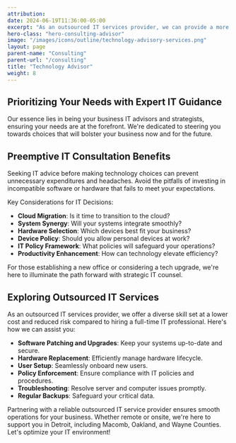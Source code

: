 ```yaml
---
attribution:
date: 2024-06-19T11:36:00-05:00
excerpt: "As an outsourced IT services provider, we can provide a more diverse skill set at a lower cost and lower risk than hiring a full-time IT professional."
hero-class: "hero-consulting-advisor"
image: "/images/icons/outline/technology-advisory-services.png"
layout: page
parent-name: "Consulting"
parent-url: "/consulting"
title: "Technology Advisor"
weight: 8
---
```


## Prioritizing Your Needs with Expert IT Guidance

Our essence lies in being your business IT advisors and strategists, ensuring your needs are at the forefront. We're dedicated to steering you towards choices that will bolster your business now and for the future.

## Preemptive IT Consultation Benefits

Seeking IT advice before making technology choices can prevent unnecessary expenditures and headaches. Avoid the pitfalls of investing in incompatible software or hardware that fails to meet your expectations.

Key Considerations for IT Decisions:

- **Cloud Migration**: Is it time to transition to the cloud?
- **System Synergy**: Will your systems integrate smoothly?
- **Hardware Selection**: Which devices best fit your business?
- **Device Policy**: Should you allow personal devices at work?
- **IT Policy Framework**: What policies will safeguard your operations?
- **Productivity Enhancement**: How can technology elevate efficiency?

For those establishing a new office or considering a tech upgrade, we're here to illuminate the path forward with strategic IT counsel.

## Exploring Outsourced IT Services

As an outsourced IT services provider, we offer a diverse skill set at a lower cost and reduced risk compared to hiring a full-time IT professional. Here's how we can assist you:

- **Software Patching and Upgrades**: Keep your systems up-to-date and secure.
- **Hardware Replacement**: Efficiently manage hardware lifecycle.
- **User Setup**: Seamlessly onboard new users.
- **Policy Enforcement**: Ensure compliance with IT policies and procedures.
- **Troubleshooting**: Resolve server and computer issues promptly.
- **Regular Backups**: Safeguard your critical data.

Partnering with a reliable outsourced IT service provider ensures smooth operations for your business. Whether remote or onsite, we're here to support you in Detroit, including Macomb, Oakland, and Wayne Counties. Let's optimize your IT environment!

